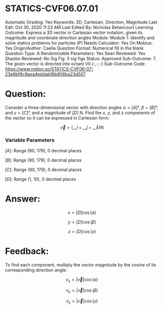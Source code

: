 # STATICS-CVF06.07.01

Automatic Grading: Yes
Keywords: 3D, Cartesian, Direction, Magnitude
Last Edit: Oct 30, 2020 11:22 AM
Last Edited By: Nicholas Betancourt
Learning Outcome: Express a 3D vector in Cartesian vector notation, given its magnitude and coordinate direction angles
Module: Module 1: Identify and solve statics problems for particles (P)
Needs Calculator: Yes
On Mobius: Yes
Origin/Author: Caelia
Question Format: Numerical fill in the blank
Question Type: A
Randomizable Parameters: Yes
Sean Reviewed: Yes
Shaobo Reviewed: No
Sig Fig: 3 sig figs
Status: Approved
Sub-Outcome: 7. The given vector is directed into octant VII  (-,-,-)
Sub-Outcome Code: https://www.notion.so/STATICS-CVF06-07-23e8bf9c9aea4eddab16b806ba23d507

# Question:

Consider a three-dimensional vector with direction angles $\alpha=[A]$°,  $\beta=[B]$°, and $\gamma=[C]$°, and a magnitude of $[D]$ N. Find the $x$, $y$, and $z$ components of the vector so it can be expressed in Cartesian form:

$$\overrightarrow{v}=\left(\_\_\hat{i}+\_\_\hat{j}+\_\_\hat{k}\right) \mathrm{N}$$

### Variable Parameters

$[A]:$ Range (90, 179), 0 decimal places

$[B]:$ Range (90, 179), 0 decimal places

$[C]:$ Range (90, 179), 0 decimal places

$[D]:$ Range (1, 10), 0 decimal places

# Answer:

$$x=[D]\cos\left(\alpha\right)$$

$$y=[D]\cos\left(\beta\right)$$

$$z=[D]\cos\left(\gamma\right)$$

# Feedback:

To find each component, multiply the vector magnitude by the cosine of its corresponding direction angle:

$$v_x=|\overrightarrow{v}|\cos\left(\alpha\right)$$

$$v_y=|\overrightarrow{v}|\cos\left(\beta\right)$$

$$v_z=|\overrightarrow{v}|\cos\left(\gamma\right)$$